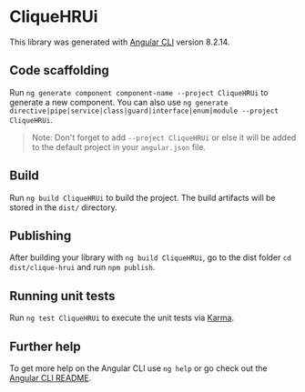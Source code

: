 # CliqueHRUi

This library was generated with [Angular CLI](https://github.com/angular/angular-cli) version 8.2.14.

## Code scaffolding

Run `ng generate component component-name --project CliqueHRUi` to generate a new component. You can also use `ng generate directive|pipe|service|class|guard|interface|enum|module --project CliqueHRUi`.
> Note: Don't forget to add `--project CliqueHRUi` or else it will be added to the default project in your `angular.json` file. 

## Build

Run `ng build CliqueHRUi` to build the project. The build artifacts will be stored in the `dist/` directory.

## Publishing

After building your library with `ng build CliqueHRUi`, go to the dist folder `cd dist/clique-hrui` and run `npm publish`.

## Running unit tests

Run `ng test CliqueHRUi` to execute the unit tests via [Karma](https://karma-runner.github.io).

## Further help

To get more help on the Angular CLI use `ng help` or go check out the [Angular CLI README](https://github.com/angular/angular-cli/blob/master/README.md).
